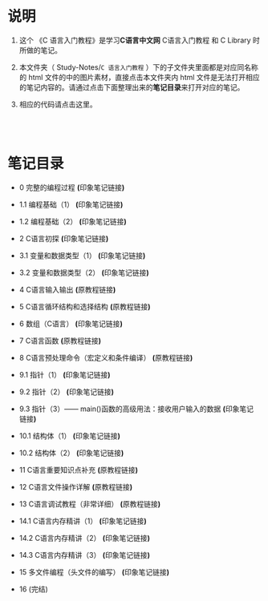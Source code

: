 # 说明
1. 这个 《C 语言入门教程》是学习**C语言中文网** <a href="http://c.biancheng.net/c/" style="text-decoration:none">C语言入门教程</a> 和 <a href="https://cplusplus.com/reference/clibrary/" style="text-decoration:none">C Library</a> 时所做的笔记。

2. 本文件夹（ Study-Notes/`C 语言入门教程` ）下的子文件夹里面都是对应同名称的 html 文件的中的图片素材，直接点击本文件夹内 html 文件是无法打开相应的笔记内容的。请通过点击下面整理出来的**笔记目录**来打开对应的笔记。

3. 相应的代码<a href="https://github.com/AbraChan/Coding-Practice/tree/main/C_Cpp/C%20%E8%AF%AD%E8%A8%80%E5%85%A5%E9%97%A8%E6%95%99%E7%A8%8B%20coding" style="text-decoration:none">请点击这里</a>。

<br>
<br>


# 笔记目录
* <a href="https://abrachan.github.io/Study-Notes/C%20语言入门教程/0_完整的编程过程.html" style="text-decoration:none">0 完整的编程过程</a> **(**<a href="https://app.yinxiang.com/shard/s22/nl/24419242/9f89528c-8b36-4485-b9a8-c71ad003c026" style="text-decoration:none">印象笔记链接</a>**)**

* <a href="https://abrachan.github.io/Study-Notes/C%20语言入门教程/1_编程基础（1）.html" style="text-decoration:none">1.1 编程基础（1）</a> **(**<a href="https://app.yinxiang.com/shard/s22/nl/24419242/4d09142c-1362-4a5d-a348-a63ada988047" style="text-decoration:none">印象笔记链接</a>**)**

* <a href="https://abrachan.github.io/Study-Notes/C%20语言入门教程/1_编程基础（2）.html" style="text-decoration:none">1.2 编程基础（2）</a> **(**<a href="https://app.yinxiang.com/shard/s22/nl/24419242/97255a48-ed2a-40e5-a652-6d4620d311f2" style="text-decoration:none">印象笔记链接</a>**)**

* <a href="https://abrachan.github.io/Study-Notes/C%20语言入门教程/2_C语言初探.html" style="text-decoration:none">2 C语言初探</a> **(**<a href="https://app.yinxiang.com/shard/s22/nl/24419242/2804217f-fe8c-49a0-bc75-eb1e5c496bfe" style="text-decoration:none">印象笔记链接</a>**)**

* <a href="https://abrachan.github.io/Study-Notes/C%20语言入门教程/3_变量和数据类型（1）.html" style="text-decoration:none">3.1 变量和数据类型（1）</a> **(**<a href="https://app.yinxiang.com/shard/s22/nl/24419242/e7ea513d-df3f-4cab-8a5d-badf72df3fe0" style="text-decoration:none">印象笔记链接</a>**)**

* <a href="https://abrachan.github.io/Study-Notes/C%20语言入门教程/3_变量和数据类型（2）.html" style="text-decoration:none">3.2 变量和数据类型（2）</a> **(**<a href="https://app.yinxiang.com/shard/s22/nl/24419242/ab8414be-bf97-42f3-8ad4-20ae714700bf" style="text-decoration:none">印象笔记链接</a>**)**

* <a href="https://abrachan.github.io/Study-Notes/C%20语言入门教程/4_C语言输入输出.html" style="text-decoration:none">4 C语言输入输出</a> **(**<a href="http://c.biancheng.net/c/31/" style="text-decoration:none">原教程链接</a>**)**

* 5 C语言循环结构和选择结构 **(**<a href="http://c.biancheng.net/c/32/" style="text-decoration:none">原教程链接</a>**)**

* <a href="https://abrachan.github.io/Study-Notes/C%20语言入门教程/6_数组（C语言）.html" style="text-decoration:none">6 数组（C语言）</a> **(**<a href="https://app.yinxiang.com/shard/s22/nl/24419242/4e96af7b-dabe-44e6-a44a-5cfe895080ba" style="text-decoration:none">印象笔记链接</a>**)**

* <a href="https://abrachan.github.io/Study-Notes/C%20语言入门教程/7_C语言函数.html" style="text-decoration:none">7 C语言函数</a> **(**<a href="http://c.biancheng.net/c/71/" style="text-decoration:none">原教程链接</a>**)**

* 8 C语言预处理命令（宏定义和条件编译） **(**<a href="http://c.biancheng.net/c/75/" style="text-decoration:none">原教程链接</a>**)**

* <a href="https://abrachan.github.io/Study-Notes/C%20语言入门教程/9_指针（1）.html" style="text-decoration:none">9.1 指针（1）</a> **(**<a href="https://app.yinxiang.com/shard/s22/nl/24419242/fdea8471-7b56-4ebc-bc99-bbafda11ad29" style="text-decoration:none">印象笔记链接</a>**)**

* <a href="https://abrachan.github.io/Study-Notes/C%20语言入门教程/9_指针（2）.html" style="text-decoration:none">9.2 指针（2）</a> **(**<a href="https://app.yinxiang.com/shard/s22/nl/24419242/9e643a24-9020-42e1-b46b-3376363fd4f2" style="text-decoration:none">印象笔记链接</a>**)**

* <a href="https://abrachan.github.io/Study-Notes/C%20语言入门教程/9_指针（3）__main()函数的高级用法：接收用户输入的数据.html" style="text-decoration:none">9.3 指针（3）—— main()函数的高级用法：接收用户输入的数据</a> **(**<a href="https://app.yinxiang.com/shard/s22/nl/24419242/0d57ea83-aea5-4600-b9fa-a5665e024d25" style="text-decoration:none">印象笔记链接</a>**)**

* <a href="https://abrachan.github.io/Study-Notes/C%20语言入门教程/10_结构体（1）.html" style="text-decoration:none">10.1 结构体（1）</a> **(**<a href="https://app.yinxiang.com/shard/s22/nl/24419242/68c00258-0f8b-4d22-bb7e-87b60930e4b0" style="text-decoration:none">印象笔记链接</a>**)**

* <a href="https://abrachan.github.io/Study-Notes/C%20语言入门教程/10_结构体（2）.html" style="text-decoration:none">10.2 结构体（2）</a> **(**<a href="https://app.yinxiang.com/shard/s22/nl/24419242/156b845d-e4b7-4c8e-9693-c4a14bb660a6" style="text-decoration:none">印象笔记链接</a>**)**

* 11 C语言重要知识点补充 **(**<a href="http://c.biancheng.net/c/105/" style="text-decoration:none">原教程链接</a>**)**

* 12 C语言文件操作详解 **(**<a href="http://c.biancheng.net/c/110/" style="text-decoration:none">原教程链接</a>**)**

* 13 C语言调试教程（非常详细） **(**<a href="http://c.biancheng.net/c/130/" style="text-decoration:none">原教程链接</a>**)**

* <a href="https://abrachan.github.io/Study-Notes/C%20语言入门教程/14_C语言内存精讲（1）.html" style="text-decoration:none">14.1 C语言内存精讲（1）</a> **(**<a href="https://app.yinxiang.com/shard/s22/nl/24419242/d3242bcd-91aa-4d65-a362-906699317fe6" style="text-decoration:none">印象笔记链接</a>**)**

* <a href="https://abrachan.github.io/Study-Notes/C%20语言入门教程/14_C语言内存精讲（2）.html" style="text-decoration:none">14.2 C语言内存精讲（2）</a> **(**<a href="https://app.yinxiang.com/shard/s22/nl/24419242/35d482e0-8c71-4ace-b86d-4dec096d319e" style="text-decoration:none">印象笔记链接</a>**)**

* <a href="https://abrachan.github.io/Study-Notes/C%20语言入门教程/14_C语言内存精讲（3）.html" style="text-decoration:none">14.3 C语言内存精讲（3）</a> **(**<a href="https://app.yinxiang.com/shard/s22/nl/24419242/2a7c1231-c2a9-45ca-b15f-c7ba9eb77a1b" style="text-decoration:none">印象笔记链接</a>**)**

* <a href="https://abrachan.github.io/Study-Notes/C%20语言入门教程/15_多文件编程（头文件的编写）.html" style="text-decoration:none">15 多文件编程（头文件的编写）</a> **(**<a href="https://app.yinxiang.com/shard/s22/nl/24419242/19db815e-d0e5-42e5-8e95-fc37bf744371" style="text-decoration:none">印象笔记链接</a>**)**

* 16 (完结)

